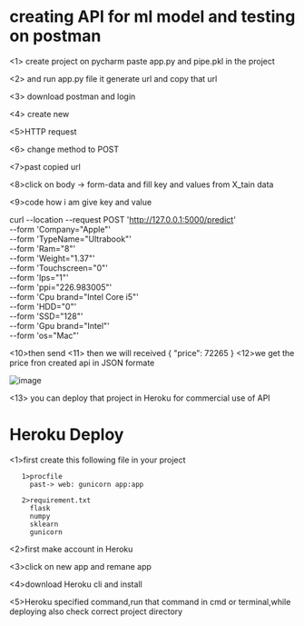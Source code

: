 # creating API for ml model and testing on postman

<1> create project on pycharm paste app.py and pipe.pkl in the project

<2> and run app.py file it generate url and copy that url

<3> download postman and login

<4> create new

<5>HTTP request

<6> change method to POST

<7>past copied url 

<8>click on body -> form-data and fill key and values from X_tain data

<9>code how i am give key and value

curl --location --request POST 'http://127.0.0.1:5000/predict' \
--form 'Company="Apple"' \
--form 'TypeName="Ultrabook"' \
--form 'Ram="8"' \
--form 'Weight="1.37"' \
--form 'Touchscreen="0"' \
--form 'Ips="1"' \
--form 'ppi="226.983005"' \
--form 'Cpu brand="Intel Core i5"' \
--form 'HDD="0"' \
--form 'SSD="128"' \
--form 'Gpu brand="Intel"' \
--form 'os="Mac"'

<10>then send
<11> then we will received 
{
    "price": 72265
}
<12>we get the price fron created api in JSON formate

![image](https://user-images.githubusercontent.com/66677660/134398624-fe669fac-ad2c-48f6-bd40-972fab563420.png)

<13> you can deploy that project in Heroku for commercial use of API

# Heroku Deploy

<1>first create this following file in your project
      
       1>procfile
         past-> web: gunicorn app:app
       
       2>requirement.txt
         flask 
         numpy
         sklearn
         gunicorn
<2>first make account in Heroku

<3>click on new app and remane app

<4>download Heroku cli and install

<5>Heroku specified command,run that command in cmd or terminal,while deploying also check correct project directory
